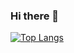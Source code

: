 ### Hi there 👋

[![Top Langs](https://github-readme-stats.vercel.app/api/top-langs/?username=hector2603&layout=compact&theme=vision-friendly-dark)](https://github.com/anuraghazra/github-readme-stats)


<!--
**hector2603/hector2603** is a ✨ _special_ ✨ repository because its `README.md` (this file) appears on your GitHub profile.

Here are some ideas to get you started:

- 🔭 I’m currently working on ...
- 🌱 I’m currently learning ...
- 👯 I’m looking to collaborate on ...
- 🤔 I’m looking for help with ...
- 💬 Ask me about ...
- 📫 How to reach me: ...
- 😄 Pronouns: ...
- ⚡ Fun fact: ...
-->
